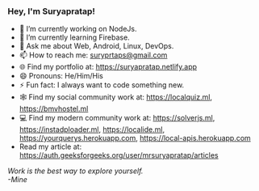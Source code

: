 ### Hey, I'm Suryapratap!


- 🔭 I’m currently working on NodeJs.
- 🌱 I’m currently learning Firebase.
- 💬 Ask me about Web, Android, Linux, DevOps.
- 📫 How to reach me: suryprtaps@gmail.com
- 🌐 Find my portfolio at: https://suryapratap.netlify.app
- 😄 Pronouns: He/Him/His
- ⚡ Fun fact: I always want to code something new.
- 🕸️ Find my social community work at: https://localquiz.ml, https://bmvhostel.ml
- 💻 Find my modern community work at: https://solverjs.ml, https://instadploader.ml, https://localide.ml, https://yourquerys.herokuapp.com, https://local-apis.herokuapp.com
- Read my article at: https://auth.geeksforgeeks.org/user/mrsuryapratap/articles

<em date="19/12/2021">Work is the best way to explore yourself.</br>-Mine</em>
